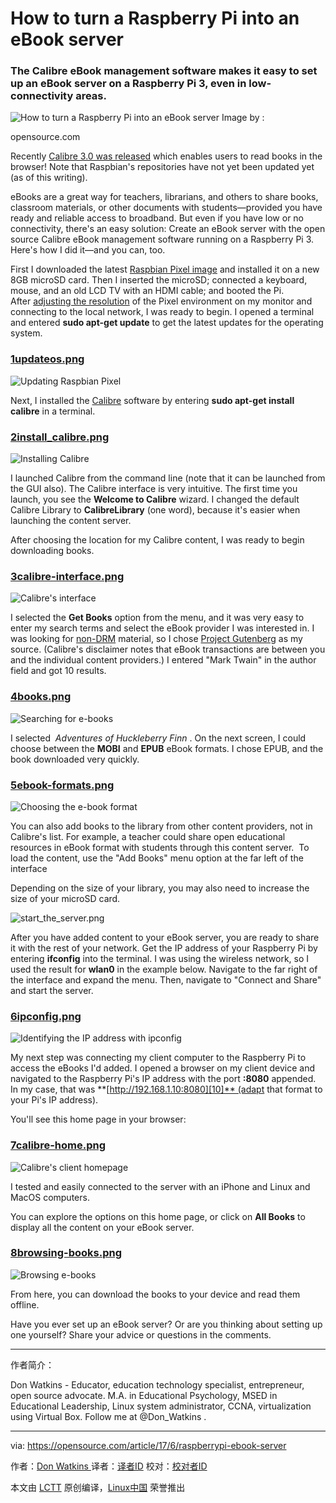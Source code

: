 How to turn a Raspberry Pi into an eBook server
============================================================

### The Calibre eBook management software makes it easy to set up an eBook server on a Raspberry Pi 3, even in low-connectivity areas.

 
![How to turn a Raspberry Pi into an eBook server](https://opensource.com/sites/default/files/styles/image-full-size/public/images/life/idea_innovation_mobile_phone.png?itok=Ep49JfKU "How to turn a Raspberry Pi into an eBook server")
Image by : 

opensource.com

Recently [Calibre 3.0 was released][12] which enables users to read books in the browser! Note that Raspbian's repositories have not yet been updated yet (as of this writing).

eBooks are a great way for teachers, librarians, and others to share books, classroom materials, or other documents with students—provided you have ready and reliable access to broadband. But even if you have low or no connectivity, there's an easy solution: Create an eBook server with the open source Calibre eBook management software running on a Raspberry Pi 3\. Here's how I did it—and you can, too.

First I downloaded the latest [Raspbian Pixel image][13] and installed it on a new 8GB microSD card. Then I inserted the microSD; connected a keyboard, mouse, and an old LCD TV with an HDMI cable; and booted the Pi. After [adjusting the resolution][14] of the Pixel environment on my monitor and connecting to the local network, I was ready to begin. I opened a terminal and entered **sudo apt-get update** to get the latest updates for the operating system.

### [1updateos.png][1]

![Updating Raspbian Pixel](https://opensource.com/sites/default/files/u128651/1updateos.png "Updating Raspbian Pixel")

Next, I installed the [Calibre][15] software by entering **sudo apt-get install calibre** in a terminal.

### [2install_calibre.png][2]

![Installing Calibre](https://opensource.com/sites/default/files/u128651/2install_calibre.png "Installing Calibre")

I launched Calibre from the command line (note that it can be launched from the GUI also). The Calibre interface is very intuitive. The first time you launch, you see the **Welcome to Calibre** wizard. I changed the default Calibre Library to **CalibreLibrary** (one word), because it's easier when launching the content server.

After choosing the location for my Calibre content, I was ready to begin downloading books.

### [3calibre-interface.png][3]

![Calibre's interface](https://opensource.com/sites/default/files/u128651/3calibre-interface.png "Calibre's interface")

I selected the **Get Books** option from the menu, and it was very easy to enter my search terms and select the eBook provider I was interested in. I was looking for [non-DRM][16] material, so I chose [Project Gutenberg][17] as my source. (Calibre's disclaimer notes that eBook transactions are between you and the individual content providers.) I entered "Mark Twain" in the author field and got 10 results.

### [4books.png][4]

![Searching for e-books](https://opensource.com/sites/default/files/u128651/4books.png "Searching for e-books")

I selected  _Adventures of Huckleberry Finn_ . On the next screen, I could choose between the **MOBI** and **EPUB** eBook formats. I chose EPUB, and the book downloaded very quickly.

### [5ebook-formats.png][5]

![Choosing the e-book format](https://opensource.com/sites/default/files/u128651/5ebook-formats.png "Choosing the e-book format")

You can also add books to the library from other content providers, not in Calibre's list. For example, a teacher could share open educational resources in eBook format with students through this content server.  To load the content, use the "Add Books" menu option at the far left of the interface

Depending on the size of your library, you may also need to increase the size of your microSD card.

![start_the_server.png](https://opensource.com/sites/default/files/images/life-uploads/start_the_server.png)

After you have added content to your eBook server, you are ready to share it with the rest of your network. Get the IP address of your Raspberry Pi by entering **ifconfig** into the terminal. I was using the wireless network, so I used the result for **wlan0** in the example below. Navigate to the far right of the interface and expand the menu. Then, navigate to "Connect and Share" and start the server.

### [6ipconfig.png][6]

![Identifying the IP address with ipconfig](https://opensource.com/sites/default/files/u128651/6ipconfig.png "Identifying the IP address with ipconfig")

My next step was connecting my client computer to the Raspberry Pi to access the eBooks I'd added. I opened a browser on my client device and navigated to the Raspberry Pi's IP address with the port **:8080** appended. In my case, that was **[http://192.168.1.10:8080][10]** (adapt that format to your Pi's IP address).

You'll see this home page in your browser:

### [7calibre-home.png][7]

![Calibre's client homepage](https://opensource.com/sites/default/files/u128651/7calibre-home.png "Calibre's client homepage")

I tested and easily connected to the server with an iPhone and Linux and MacOS computers.

You can explore the options on this home page, or click on **All Books** to display all the content on your eBook server.

### [8browsing-books.png][8]

![Browsing e-books](https://opensource.com/sites/default/files/u128651/8browsing-books.png "Browsing e-books")

From here, you can download the books to your device and read them offline.

Have you ever set up an eBook server? Or are you thinking about setting up one yourself? Share your advice or questions in the comments.

--------------------------------------------------------------------------------

作者简介：

Don Watkins - Educator, education technology specialist,  entrepreneur, open source advocate. M.A. in Educational Psychology, MSED in Educational Leadership, Linux system administrator, CCNA, virtualization using Virtual Box. Follow me at @Don_Watkins .

-----------------

via: https://opensource.com/article/17/6/raspberrypi-ebook-server

作者：[Don Watkins  ][a]
译者：[译者ID](https://github.com/译者ID)
校对：[校对者ID](https://github.com/校对者ID)

本文由 [LCTT](https://github.com/LCTT/TranslateProject) 原创编译，[Linux中国](https://linux.cn/) 荣誉推出

[a]:https://opensource.com/users/don-watkins
[1]:https://opensource.com/file/356446
[2]:https://opensource.com/file/356451
[3]:https://opensource.com/file/356456
[4]:https://opensource.com/file/356461
[5]:https://opensource.com/file/356466
[6]:https://opensource.com/file/356471
[7]:https://opensource.com/file/356476
[8]:https://opensource.com/file/356481
[9]:https://opensource.com/article/17/6/raspberrypi-ebook-server?rate=60Tv_hObNU1MQs2f3G6kNoT4qLyxJ03S1q75p2UEOYg
[10]:http://192.168.1.10:8080/
[11]:https://opensource.com/user/15542/feed
[12]:https://the-digital-reader.com/2017/06/19/calibre-3-0-released/
[13]:https://www.raspberrypi.org/downloads/raspbian/
[14]:https://www.raspberrypi.org/forums/viewtopic.php?t=5851
[15]:https://calibre-ebook.com/
[16]:https://en.wikipedia.org/wiki/Digital_rights_management
[17]:https://www.gutenberg.org/
[18]:https://opensource.com/users/don-watkins
[19]:https://opensource.com/article/17/6/raspberrypi-ebook-server#comments
